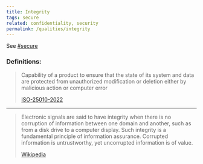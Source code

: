 ```yaml
---
title: Integrity
tags: secure
related: confidentiality, security
permalink: /qualities/integrity
---
```


See [#secure](/tag-secure)

### Definitions:


>Capability of a product to ensure that the state of its system and data are protected from unauthorized modification or deletion either by malicious action or computer error
>
>[ISO-25010-2022](/references/#iso-25010-2022)

<hr class="with-no-margin"/>

>Electronic signals are said to have integrity when there is no corruption of information between one domain and another, such as from a disk drive to a computer display. 
>Such integrity is a fundamental principle of information assurance. 
>Corrupted information is untrustworthy, yet uncorrupted information is of value. 
>
>[Wikipedia](https://en.wikipedia.org/wiki/Integrity#In_other_disciplines)
